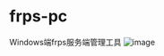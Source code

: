 # frps-pc
Windows端frps服务端管理工具
![image](https://github.com/user-attachments/assets/d0291fed-bd32-4c4f-aa72-41af1f9b10c2)
